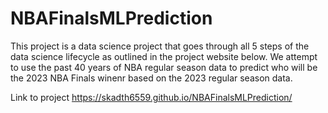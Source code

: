 # NBAFinalsMLPrediction

This project is a data science project that goes through all 5 steps of the data science lifecycle as outlined in the project website below. We attempt to use the past 40 years of NBA regular season data to predict who will be the 2023 NBA Finals winenr based on the 2023 regular season data.

Link to project https://skadth6559.github.io/NBAFinalsMLPrediction/
